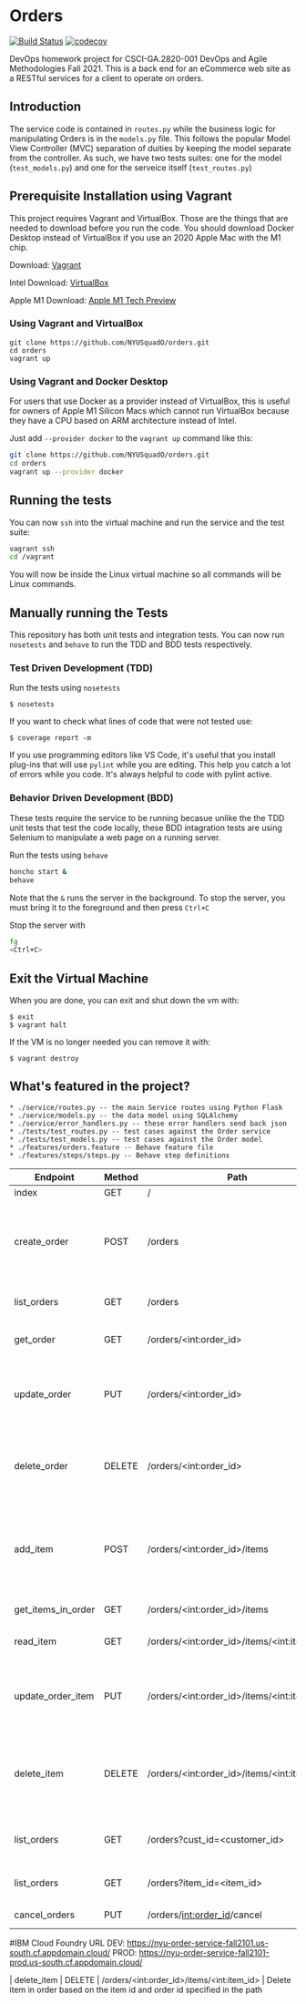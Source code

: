 # Orders

[![Build Status](https://github.com/NYUSquadO/orders/actions/workflows/workflow.yml/badge.svg)](https://github.com/NYUSquadO/orders/actions/workflows/workflow.yml)
[![codecov](https://codecov.io/gh/NYUSquadO/orders/branch/main/graph/badge.svg?token=95UV2GZXFD)](https://codecov.io/gh/NYUSquadO/orders)

DevOps homework project for CSCI-GA.2820-001 DevOps and Agile Methodologies Fall 2021.
This is a back end for an eCommerce web site as a RESTful services for a client to operate on orders.

## Introduction

The service code is contained in `routes.py` while the business logic for manipulating Orders is in the `models.py` file. This follows the popular Model View Controller (MVC) separation of duities by keeping the model separate from the controller. As such, we have two tests suites: one for the model (`test_models.py`) and one for the serveice itself (`test_routes.py`)

## Prerequisite Installation using Vagrant

This project requires Vagrant and VirtualBox. Those are the things that are needed to download before you run the code. You should download Docker Desktop instead of VirtualBox if you use an 2020 Apple Mac with the M1 chip.

Download: [Vagrant](https://www.vagrantup.com/)

Intel Download: [VirtualBox](https://www.virtualbox.org/)

Apple M1 Download: [Apple M1 Tech Preview](https://docs.docker.com/docker-for-mac/apple-m1/)

### Using Vagrant and VirtualBox

```shell
git clone https://github.com/NYUSquadO/orders.git
cd orders
vagrant up
```

### Using Vagrant and Docker Desktop

For users that use Docker as a provider instead of VirtualBox, this is useful for owners of Apple M1 Silicon Macs which cannot run VirtualBox because they have a CPU based on ARM architecture instead of Intel.

Just add `--provider docker` to the `vagrant up` command like this:

```sh
git clone https://github.com/NYUSquadO/orders.git
cd orders
vagrant up --provider docker
```

## Running the tests

You can now `ssh` into the virtual machine and run the service and the test suite:

```sh
vagrant ssh
cd /vagrant
```

You will now be inside the Linux virtual machine so all commands will be Linux commands.

## Manually running the Tests
This repository has both unit tests and integration tests. You can now run `nosetests` and `behave` to run the TDD and BDD tests respectively.

### Test Driven Development (TDD)
Run the tests using `nosetests`

```shell
$ nosetests
```
If you want to check what lines of code that were not tested use:

```shell
$ coverage report -m
```

 If you use programming editors like VS Code, it's useful that you install plug-ins that will use `pylint` while you are editing. This help you catch a lot of errors while you code. It's always helpful to code with pylint active.

### Behavior Driven Development (BDD)

These tests require the service to be running becasue unlike the the TDD unit tests that test the code locally, these BDD intagration tests are using Selenium to manipulate a web page on a running server.

Run the tests using `behave`

```sh
honcho start &
behave
```

Note that the `&` runs the server in the background. To stop the server, you must bring it to the foreground and then press `Ctrl+C`

Stop the server with

```sh
fg
<Ctrl+C>
```
## Exit the Virtual Machine

When you are done, you can exit and shut down the vm with:

```shell
$ exit
$ vagrant halt
```

If the VM is no longer needed you can remove it with:

```shell
$ vagrant destroy
```

## What's featured in the project?

    * ./service/routes.py -- the main Service routes using Python Flask
    * ./service/models.py -- the data model using SQLAlchemy
    * ./service/error_handlers.py -- these error handlers send back json
    * ./tests/test_routes.py -- test cases against the Order service
    * ./tests/test_models.py -- test cases against the Order model
    * ./features/orders.feature -- Behave feature file
    * ./features/steps/steps.py -- Behave step definitions

| Endpoint       |    Method  | Path          |                      Description
|----------------|-------|-------------|     -------------------------
| index        |      GET    |  /          |  Index
| create_order | POST   |   /orders  |  Create an order based on the data in the body that is posted  
| list_orders   |  GET     |  /orders            |             Return all of the Orders
| get_order    | GET    |  /orders/\<int:order_id>       |   Retrieve a single Order
| update_order | PUT     | /orders/\<int:order_id>      |   Update an Order based on the body that is posted
| delete_order   |   DELETE | /orders/\<int:order_id>   |    Delete an Order based on the id specified in the path
| add_item   |   POST | /orders/\<int:order_id>/items   |   Add item to existing order based on the data in the body that is posted 
| get_items_in_order    | GET    |  /orders/\<int:order_id>/items       |   Retrieve order items
| read_item    | GET    |  /orders/\<int:order_id>/items/\<int:item_id>       |   Retrieve a single Order Item
| update_order_item | PUT     | /orders/\<int:order_id>/items/\<int:item_id>      |   Update an Order Item based on the body that is posted
| delete_item   |   DELETE | /orders/\<int:order_id>/items/\<int:item_id>   |    Delete item in order based on the item id and order id specified in the path
| list_orders   |   GET  | /orders?cust_id=<customer_id>   |    Query for orders by customer ID
| list_orders   |   GET  | /orders?item_id=<item_id>   |    Query for orders by item ID
| cancel_orders   |  PUT  | /orders/<int:order_id>/cancel   |  Cancel Order

#IBM Cloud Foundry URL
DEV: https://nyu-order-service-fall2101.us-south.cf.appdomain.cloud/
PROD: https://nyu-order-service-fall2101-prod.us-south.cf.appdomain.cloud/

| delete_item   |   DELETE | /orders/\<int:order_id>/items/\<int:item_id>   |    Delete item in order based on the item id and order id specified in the path

